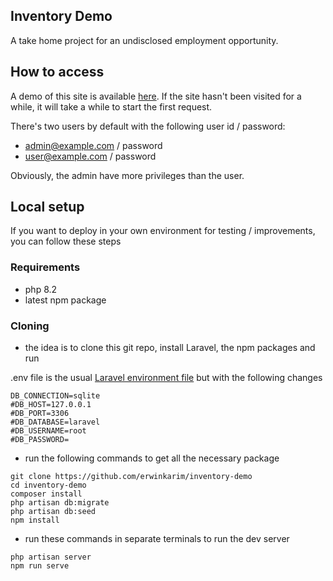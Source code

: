
## Inventory Demo

A take home project for an undisclosed employment opportunity. 

## How to access

A demo of this site is available [here](https://inventory-demo-polished-butterfly-8856.fly.dev). If the site hasn't been visited for a while, it will take a while to start the first request. 

There's two users by default with the following user id / password:
* admin@example.com / password
* user@example.com / password

Obviously, the admin have more privileges than the user. 

## Local setup

If you want to deploy in your own environment for testing / improvements, you can follow these steps

### Requirements

* php 8.2
* latest npm package

### Cloning 

* the idea is to clone this git repo, install Laravel, the npm packages and run

.env file is the usual [Laravel environment file](https://github.com/platformsh-templates/laravel/blob/master/.env.example) but with the following changes

```
DB_CONNECTION=sqlite 
#DB_HOST=127.0.0.1
#DB_PORT=3306
#DB_DATABASE=laravel
#DB_USERNAME=root
#DB_PASSWORD=
```

* run the following commands to get all the necessary package

```
git clone https://github.com/erwinkarim/inventory-demo
cd inventory-demo
composer install
php artisan db:migrate
php artisan db:seed
npm install
```

* run these commands in separate terminals to run the dev server

```
php artisan server
npm run serve
```